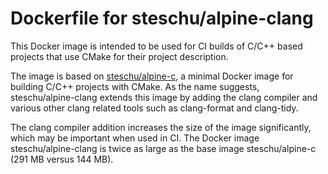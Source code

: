 # Dockerfile for steschu/alpine-clang

This Docker image is intended to be used for CI builds of C/C++ based projects that use CMake for their project description.

The image is based on [steschu/alpine-c](https://github.com/steschu77/docker-alpine-c), a minimal Docker image for building C/C++ projects with CMake. As the name suggests, steschu/alpine-clang extends this image by adding the clang compiler and various other clang related tools such as clang-format and clang-tidy.

The clang compiler addition increases the size of the image significantly, which may be important when used in CI. The Docker image steschu/alpine-clang is twice as large as the base image steschu/alpine-c (291 MB versus 144 MB).
